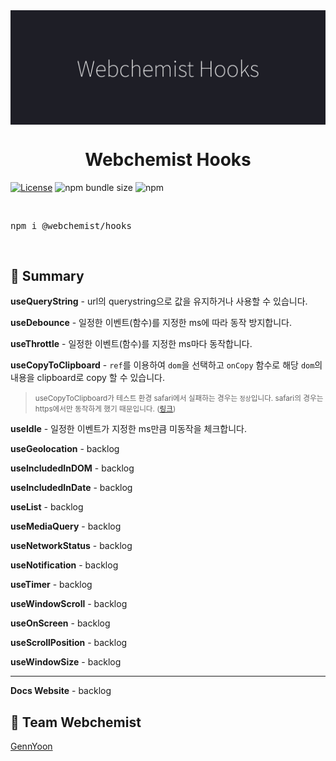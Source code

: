 <img src="./images/banner.jpg" alt="webchemist hooks" align="center" />

<br />
<div align="center">
  <h1>Webchemist Hooks</h1>
</div>

<!-- Badges -->

[![License](https://badgen.net/badge/License/MIT/blue)](https://github.com/WebchemistCorp/hooks/LICENSE)
![npm bundle size](https://img.shields.io/bundlephobia/minzip/@webchemist/hooks)
![npm](https://img.shields.io/npm/v/@webchemist/hooks)

<!-- ALL-CONTRIBUTORS-BADGE:START - Do not remove or modify this section -->
<!-- ALL-CONTRIBUTORS-BADGE:END -->

<br />
<pre>npm i @webchemist/hooks</pre>
<br />

## 📖 Summary

**useQueryString** - url의 querystring으로 값을 유지하거나 사용할 수 있습니다.

**useDebounce** - 일정한 이벤트(함수)를 지정한 ms에 따라 동작 방지합니다.

**useThrottle** - 일정한 이벤트(함수)를 지정한 ms마다 동작합니다.

**useCopyToClipboard** - `ref`를 이용하여 `dom`을 선택하고 `onCopy` 함수로 해당 `dom`의 내용을 clipboard로 copy 할 수 있습니다.

> <small>useCopyToClipboard가 테스트 환경 safari에서 실패하는 경우는 `정상`입니다. safari의 경우는 https에서만 동작하게 했기 때문입니다. ([링크](https://webkit.org/blog/10247/new-webkit-features-in-safari-13-1/))</small>

**useIdle** - 일정한 이벤트가 지정한 ms만큼 미동작을 체크합니다.

**useGeolocation** - backlog

**useIncludedInDOM** - backlog

**useIncludedInDate** - backlog

**useList** - backlog

**useMediaQuery** - backlog

**useNetworkStatus** - backlog

**useNotification** - backlog

**useTimer** - backlog

**useWindowScroll** - backlog

**useOnScreen** - backlog

**useScrollPosition** - backlog

**useWindowSize** - backlog

---

**Docs Website** - backlog

## 👤 Team Webchemist

[GennYoon](https://portfolio.gennyoon.net)

<!-- HOOKS:START -->

<!-- HOOKS:END -->

